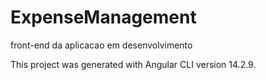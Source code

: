 # ExpenseManagement

front-end da aplicacao em desenvolvimento

This project was generated with Angular CLI version 14.2.9.


